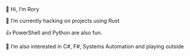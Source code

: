 👋 Hi, I’m Rory

🌱 I’m currently hacking on projects using Rust

👍 PowerShell and Python are also fun.

👀 I’m also interested in C#, F#, Systems Automation and playing outside


<!-- - 💞️ I’m looking to collaborate on ... -->
<!-- - 📫 How to reach me ...   -->

<!---
rchap4/rchap4 is a ✨ special ✨ repository because its `README.md` (this file) appears on your GitHub profile.
You can click the Preview link to take a look at your changes.
--->
